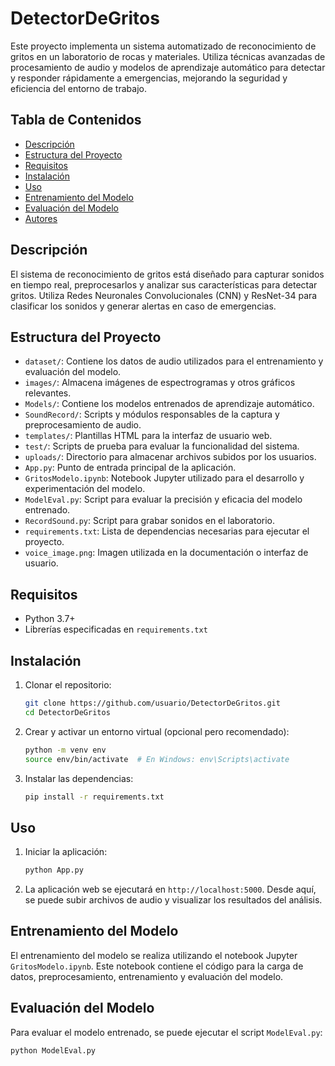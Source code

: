 # DetectorDeGritos

Este proyecto implementa un sistema automatizado de reconocimiento de gritos en un laboratorio de rocas y materiales. Utiliza técnicas avanzadas de procesamiento de audio y modelos de aprendizaje automático para detectar y responder rápidamente a emergencias, mejorando la seguridad y eficiencia del entorno de trabajo.

## Tabla de Contenidos

- [Descripción](#descripción)
- [Estructura del Proyecto](#estructura-del-proyecto)
- [Requisitos](#requisitos)
- [Instalación](#instalación)
- [Uso](#uso)
- [Entrenamiento del Modelo](#entrenamiento-del-modelo)
- [Evaluación del Modelo](#evaluación-del-modelo)
- [Autores](#autores)

## Descripción

El sistema de reconocimiento de gritos está diseñado para capturar sonidos en tiempo real, preprocesarlos y analizar sus características para detectar gritos. Utiliza Redes Neuronales Convolucionales (CNN) y ResNet-34 para clasificar los sonidos y generar alertas en caso de emergencias.

## Estructura del Proyecto

- `dataset/`: Contiene los datos de audio utilizados para el entrenamiento y evaluación del modelo.
- `images/`: Almacena imágenes de espectrogramas y otros gráficos relevantes.
- `Models/`: Contiene los modelos entrenados de aprendizaje automático.
- `SoundRecord/`: Scripts y módulos responsables de la captura y preprocesamiento de audio.
- `templates/`: Plantillas HTML para la interfaz de usuario web.
- `test/`: Scripts de prueba para evaluar la funcionalidad del sistema.
- `uploads/`: Directorio para almacenar archivos subidos por los usuarios.
- `App.py`: Punto de entrada principal de la aplicación.
- `GritosModelo.ipynb`: Notebook Jupyter utilizado para el desarrollo y experimentación del modelo.
- `ModelEval.py`: Script para evaluar la precisión y eficacia del modelo entrenado.
- `RecordSound.py`: Script para grabar sonidos en el laboratorio.
- `requirements.txt`: Lista de dependencias necesarias para ejecutar el proyecto.
- `voice_image.png`: Imagen utilizada en la documentación o interfaz de usuario.

## Requisitos

- Python 3.7+
- Librerías especificadas en `requirements.txt`

## Instalación

1. Clonar el repositorio:
    ```bash
    git clone https://github.com/usuario/DetectorDeGritos.git
    cd DetectorDeGritos
    ```

2. Crear y activar un entorno virtual (opcional pero recomendado):
    ```bash
    python -m venv env
    source env/bin/activate  # En Windows: env\Scripts\activate
    ```

3. Instalar las dependencias:
    ```bash
    pip install -r requirements.txt
    ```

## Uso

1. Iniciar la aplicación:
    ```bash
    python App.py
    ```

2. La aplicación web se ejecutará en `http://localhost:5000`. Desde aquí, se puede subir archivos de audio y visualizar los resultados del análisis.

## Entrenamiento del Modelo

El entrenamiento del modelo se realiza utilizando el notebook Jupyter `GritosModelo.ipynb`. Este notebook contiene el código para la carga de datos, preprocesamiento, entrenamiento y evaluación del modelo.

## Evaluación del Modelo

Para evaluar el modelo entrenado, se puede ejecutar el script `ModelEval.py`:
```bash
python ModelEval.py
